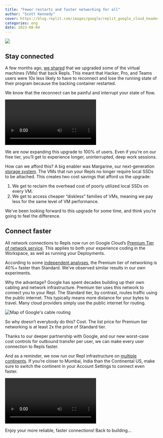 ```yaml
---
title: "Fewer restarts and faster networking for all"
author: "Scott Kennedy"
cover: https://blog.replit.com/images/google/replit_google_cloud_header.png
categories: eng
date: 2023-08-04
---
```


![](/images/google/replit_google_cloud_header.png)

## Stay connected

A few months ago, [we shared](https://blog.replit.com/regular-vms) that we upgraded some of the virtual machines (VMs) that back Repls. This meant that Hacker, Pro, and Teams users were 10x less likely to have to reconnect and lose the running state of their program because the backing container restarted.

We know that the reconnect can be painful and interrupt your state of flow.

![VMs reconnect](/images/regular-vms/reconnect.mp4)

We are now expanding this upgrade to 100% of users. Even if you’re on our free tier, you’ll get to experience longer, uninterrupted, deep work sessions.

How can we afford this? A big enabler was Margarine, our next-generation [storage system](https://blog.replit.com/replit-storage-the-next-generation). The VMs that run your Repls no longer require local SSDs to be attached. This creates two cost savings that afford us the upgrade:
1. We get to reclaim the overhead cost of poorly utilized local SSDs on every VM.
2. We get to access cheaper “diskless” families of VMs, meaning we pay less for the same level of VM performance.
   
We’ve been looking forward to this upgrade for some time, and think you’re going to feel the difference.

## Connect faster

All network connections to Repls now run on Google Cloud’s [Premium Tier of network service](https://cloud.google.com/network-tiers/docs/overview). This applies to both your experience coding in the Workspace, as well as running your Deployments.

According to some [independent analyses](https://medium.com/google-cloud/gcps-standard-tier-networking-performance-c66350cf4763), the Premium tier of networking is 40%+ faster than Standard. We’ve observed similar results in our own experiments.

Why the advantage? Google has spent decades building up their own cabling and network infrastructure. Premium tier uses this network to connect you to your Repl. The Standard tier, by contrast, routes traffic using the public internet. This typically means more distance for your bytes to travel. Many cloud providers simply use the public internet for routing.

![Map of Google's cable routing](/images/google-routing.jpeg)

So why doesn’t everybody do this? Cost. The list price for Premium tier networking is at least 2x the price of Standard tier.

Thanks to our deeper partnership with Google, and our new worst-case cost controls for outbound transfer per user, we can make every user connection to Repls faster.

And as a reminder, we now run our Repl infrastructure on [multiple continents](https://blog.replit.com/geo-part-3-deploy). If you’re closer to Mumbai, India than the Continental US, make sure to switch the continent in your Account Settings to connect even faster.

![Selecting a different continent in account settings](/images/India%20Part%202/Continent%20Selector.mp4)

Enjoy your more reliable, faster connections! Back to building…








